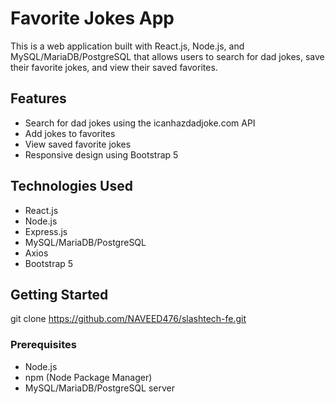 # Favorite Jokes App

This is a web application built with React.js, Node.js, and MySQL/MariaDB/PostgreSQL that allows users to search for dad jokes, save their favorite jokes, and view their saved favorites.

## Features

- Search for dad jokes using the icanhazdadjoke.com API
- Add jokes to favorites
- View saved favorite jokes
- Responsive design using Bootstrap 5

## Technologies Used

- React.js
- Node.js
- Express.js
- MySQL/MariaDB/PostgreSQL
- Axios
- Bootstrap 5

## Getting Started


git clone https://github.com/NAVEED476/slashtech-fe.git

### Prerequisites

- Node.js
- npm (Node Package Manager)
- MySQL/MariaDB/PostgreSQL server
